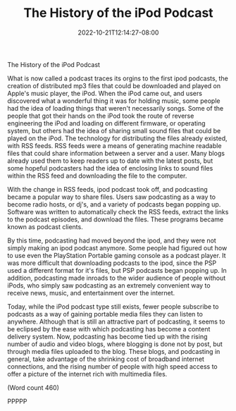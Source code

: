 ﻿---
title: "The History of the iPod Podcast"
date: 2022-10-21T12:14:27-08:00
description: "Podcasting Tips for Web Success"
featured_image: "/images/Podcasting.jpg"
tags: ["Podcasting"]
---

The History of the iPod Podcast 

What is now called a podcast traces its orgins to the
first ipod podcasts, the creation of distributed mp3 files
that could be downloaded and played on Apple's music
player, the iPod. When the iPod came out, and users
discovered what a wonderful thing it was for holding
music, some people had the idea of loading things that
weren't necessarily songs. Some of the people that got
their hands on the iPod took the route of reverse
engineering the iPod and loading on different firmware,
or operating system, but others had the idea of sharing
small sound files that could be played on the iPod. The
technology for distributing the files already existed,
with RSS feeds. RSS feeds were a means of generating
machine readable files that could share information
between a server and a user. Many blogs already used
them to keep readers up to date with the latest posts, but
some hopeful podcasters had the idea of enclosing links
to sound files within the RSS feed and downloading the
file to the computer. 

With the change in RSS feeds, ipod podcast took off,
and podcasting became a popular way to share files.
Users saw podcasting as a way to become radio hosts,
or dj's, and a variety of podcasts began popping up.
Software was written to automatically check the RSS
feeds, extract the links to the podcast episodes, and
download the files. These programs became known as
podcast clients.

By this time, podcasting had moved beyond the ipod,
and they were not simply making an ipod podcast
anymore. Some people had figured out how to use even
the PlayStation Portable gaming console as a podcast
player. It was more difficult that downloading podcasts
to the ipod, since the PSP used a different format for it's
files, but PSP podcasts began popping up. In addition,
podcasting made inroads to the wider audience of
people without iPods, who simply saw podcasting as an
extremely convenient way to receive news, music, and
entertainment over the internet.

Today, while the iPod podcast type still exists, fewer
people subscribe to podcasts as a way of gaining
portable media files they can listen to anywhere.
Although that is still an attractive part of podcasting, it
seems to be eclipsed by the ease with which podcasting
has become a content delivery system. Now, podcasting
has become tied up with the rising number of audio and
video blogs, where blogging is done not by post, but
through media files uploaded to the blog. These blogs,
and podcasting in general, take advantage of the
shrinking cost of broadband internet connections, and
the rising number of people with high speed access to
offer a picture of the internet rich with multimedia files.

(Word count 460)

PPPPP


